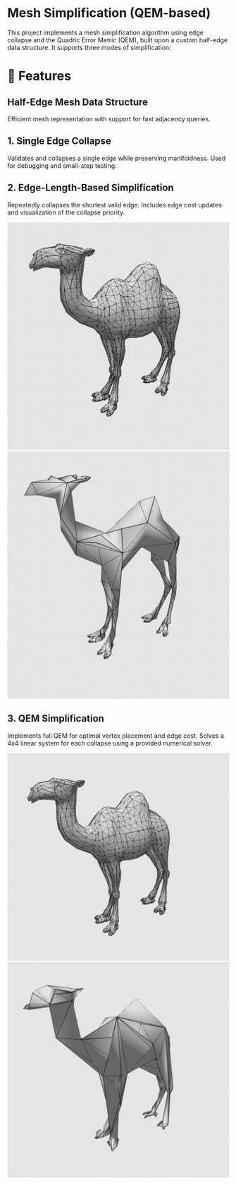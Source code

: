 # Mesh Simplification (QEM-based)

This project implements a mesh simplification algorithm using edge collapse and the Quadric Error Metric (QEM), built upon a custom half-edge data structure. It supports three modes of simplification:

# 🔧 Features

## Half-Edge Mesh Data Structure
Efficient mesh representation with support for fast adjacency queries.

## 1. Single Edge Collapse
Validates and collapses a single edge while preserving manifoldness. Used for debugging and small-step testing.

## 2. Edge-Length-Based Simplification
Repeatedly collapses the shortest valid edge. Includes edge cost updates and visualization of the collapse priority.

![edgelength_org](https://github.com/jinhgkim/Mesh-Simplifier/blob/master/img/edgelength_org.png)
![edgelength](https://github.com/jinhgkim/Mesh-Simplifier/blob/master/img/edgelength.png)

## 3. QEM Simplification
Implements full QEM for optimal vertex placement and edge cost. Solves a 4x4 linear system for each collapse using a provided numerical solver.

![QEM_org](https://github.com/jinhgkim/Mesh-Simplifier/blob/master/img/QEM_org.png)
![QEM](https://github.com/jinhgkim/Mesh-Simplifier/blob/master/img/QEM.png)